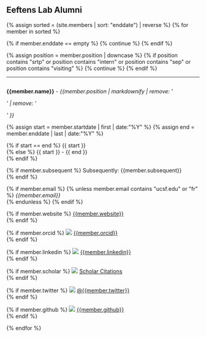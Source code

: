 ## Eeftens Lab Alumni
{% assign sorted = (site.members | sort: "enddate") | reverse %}
{% for member in sorted %}

{% if member.enddate == empty %}
{% continue %}
{% endif %}

{% assign position = member.position | downcase %}
{% if position contains "srtp" or position contains "intern" or position contains "sep" or position contains "visiting" %}
{% continue %}
{% endif %}

<hr>
<div id = "{{member.name}}" style="padding-top: 60px; margin-top: -60px;">
<p><strong>{{member.name}}</strong> - <em>{{member.position | markdownify | remove: '<p>' | remove: '</p>' }}</em><br>



{% assign start = member.startdate | first | date:"%Y" %}
{% assign end = member.enddate | last | date:"%Y" %}


{% if start == end %}
{{ start }}<br>
{% else %}
{{ start }} - {{ end }}<br>
{% endif %}

{% if member.subsequent %}
Subsequently: {{member.subsequent}} <br>
{% endif %}

{% if member.email %}
{% unless member.email contains "ucsf.edu" or "fr" %}
<em>{{member.email}}</em> <br>
{% endunless %}
{% endif %}

{% if member.website %}
<a style="overflow-wrap: break-word;" href= "{{member.website}}">{{member.website}}</a> <br>
{% endif %}

{% if member.orcid %}
<a href="http://orcid.org"><img class="inline-block mem-icon" src="/static/img/logo/orcid_logo.svg"></a>
<a href="http://orcid.org/{{member.orcid}}"> {{member.orcid}}</a> <br>
{% endif %}

{% if member.linkedin %}
<a href="http://www.linkedin.com"><img class="inline-block mem-icon" src="/static/img/logo/linkedin_logo.svg"></a>
<a href= "http://www.linkedin.com/in/{{member.linkedin}}"> {{member.linkedin}} </a> <br>
{% endif %}

{% if member.scholar %}
<a href="http://scholar.google.com"><img class="inline-block mem-icon" src="/static/img/logo/gscholar_logo.svg"></a>
<a href= "http://scholar.google.com/citations?user={{member.scholar}}"> Scholar Citations </a> <br>
{% endif %}

{% if member.twitter %}
<a href="http://twitter.com"><img class="inline-block mem-icon" src="/static/img/logo/twitter_logo.svg"></a>
<a href= "http://twitter.com/{{member.twitter}}"> @{{member.twitter}} </a> <br>
{% endif %}

{% if member.github %}
<a href="http://github.com"><img class="inline-bloc mem-icon" src="/static/img/logo/github_logo.svg"></a>
<a href= "http://github.com/{{member.github}}"> {{member.github}} </a> <br>
{% endif %}
</p>
</div>
{% endfor %}

<br>
<!--
## Master&Bachelor Interns
{% for undergraduate in sorted %}

{% assign position = undergraduate.position | downcase %}
{% unless position contains "srtp" or position contains "intern" %}
{% continue %}
{% endunless %}

<hr>
<div id = "{{undergraduate.name}}" style="padding-top: 60px; margin-top: -60px;">
<p><strong>{{undergraduate.name}}</strong> - <em>{{undergraduate.position | markdownify | remove: '<p>' | remove: '</p>' }}</em><br>

{% if undergraduate.pronouns %}
<em>{{undergraduate.pronouns}}</em><br>
{% endif %}

{% assign start = undergraduate.startdate | first | date:"%Y" %}
{% assign end = undergraduate.enddate | last | date:"%Y" %}

{% if start == end %}
{{ start }}<br>
{% else %}
{{ start }} - {{ end }}<br>
{% endif %}

{% if undergraduate.subsequent %}
Subsequently: {{undergraduate.subsequent}}<br>
{% endif %}
</p>
</div> {% endfor %}

## Eeftens Lab Visitors
{% for visitor in sorted %}

{% assign position = visitor.position | downcase %}
{% unless position contains "visiting" %}
{% continue %}
{% endunless %}

<hr>
<div id = "{{visitor.name}}" style="padding-top: 60px; margin-top: -60px;">
<p><strong>{{visitor.name}}</strong> - <em>{{visitor.position | markdownify | remove: '<p>' | remove: '</p>' }} from {{visitor.current}}</em><br>

{% assign start = visitor.startdate | first | date:"%Y" %}
{% assign end = visitor.enddate | last | date:"%Y" %}

{% if start == end %}
{{ start }}<br>
{% else %}
{{ start }} - {{ end }}<br>
{% endif %}
>
{% if visitor.pronouns %}
<em>{{visitor.pronouns}}</em> <br>
{% endif %}
</p>
</div> {% endfor %}
-->
